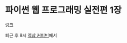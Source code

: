 # 파이썬 웹 프로그래밍 실전편 1장

[링크](Web/django/파이썬웹프로그래밍실전편/1장.md)



퇴근 후 8시 [역삼 커피빈](https://store.naver.com/restaurants/detail?id=11739015)에서